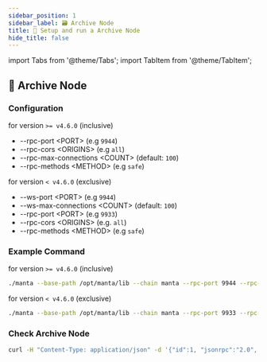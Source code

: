 ```yaml
---
sidebar_position: 1
sidebar_label: 🗃️ Archive Node
title: 🚄 Setup and run a Archive Node
hide_title: false
---
```


import Tabs from '@theme/Tabs';
import TabItem from '@theme/TabItem';

## 🥡 Archive Node

### Configuration

for version `>= v4.6.0` (inclusive)

- --rpc-port \<PORT\> (e.g `9944`)
- --rpc-cors \<ORIGINS\> (e.g `all`)
- --rpc-max-connections \<COUNT\> (default: `100`)
- --rpc-methods \<METHOD\> (e.g `safe`)

for version `< v4.6.0` (exclusive)

- --ws-port \<PORT\> (e.g `9944`)
- --ws-max-connections \<COUNT\> (default: `100`)
- --rpc-port \<PORT\> (e.g `9933`)
- --rpc-cors \<ORIGINS\> (e.g. `all`)
- --rpc-methods \<METHOD\> (e.g `safe`)

### Example Command

for version `>= v4.6.0` (inclusive)

```bash
./manta --base-path /opt/manta/lib --chain manta --rpc-port 9944 --rpc-cors all --rpc-max-connections 100 --rpc-methods safe
```

for version `< v4.6.0` (exclusive)

```bash
./manta --base-path /opt/manta/lib --chain manta --rpc-port 9933 --rpc-cors all --rpc-methods safe --ws-max-connections 100 --ws-port 9944
```

### Check Archive Node

```bash
curl -H "Content-Type: application/json" -d '{"id":1, "jsonrpc":"2.0", "method": "rpc_methods"}' http://127.0.0.1:9944/
```
